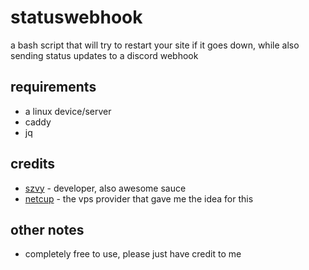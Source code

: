 # statuswebhook
a bash script that will try to restart your site if it goes down, while also sending status updates to a discord webhook

## requirements
- a linux device/server
- caddy
- jq

## credits
* [szvy](https://github.com/szvy) - developer, also awesome sauce
* [netcup](https://www.netcup.com/) - the vps provider that gave me the idea for this

## other notes
- completely free to use, please just have credit to me
